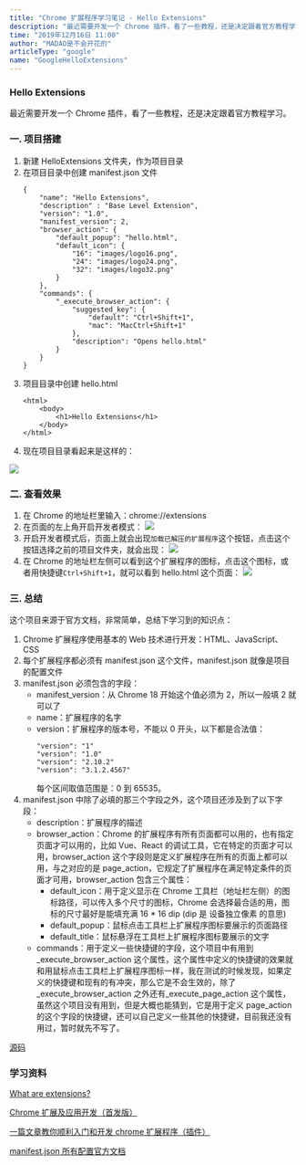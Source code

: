```yaml
---
title: "Chrome 扩展程序学习笔记 - Hello Extensions"
description: "最近需要开发一个 Chrome 插件，看了一些教程，还是决定跟着官方教程学习。"
time: "2019年12月16日 11:00"
author: "MADAO是不会开花的"
articleType: "google"
name: "GoogleHelloExtensions"
---
```


### Hello Extensions

最近需要开发一个 Chrome 插件，看了一些教程，还是决定跟着官方教程学习。

### 一. 项目搭建

1. 新建 HelloExtensions 文件夹，作为项目目录
2. 在项目目录中创建 manifest.json 文件
   ```
   {
       "name": "Hello Extensions",
       "description" : "Base Level Extension",
       "version": "1.0",
       "manifest_version": 2,
       "browser_action": {
           "default_popup": "hello.html",
           "default_icon": {
               "16": "images/logo16.png",
               "24": "images/logo24.png",
               "32": "images/logo32.png"
           }
       },
       "commands": {
           "_execute_browser_action": {
               "suggested_key": {
                   "default": "Ctrl+Shift+1",
                   "mac": "MacCtrl+Shift+1"
               },
               "description": "Opens hello.html"
           }
       }
   }
   ```
3. 项目目录中创建 hello.html
   ```
   <html>
       <body>
           <h1>Hello Extensions</h1>
       </body>
   </html>
   ```
4. 现在项目目录看起来是这样的：

![](/caisr.github.io/articlesImages/google/hello_extensions/image.png)

### 二. 查看效果

1. 在 Chrome 的地址栏里输入：chrome://extensions
2. 在页面的左上角开启开发者模式：
   ![](/caisr.github.io/articlesImages/google/hello_extensions/image1.png)
3. 开启开发者模式后，页面上就会出现`加载已解压的扩展程序`这个按钮，点击这个按钮选择之前的项目文件夹，就会出现：
   ![](/caisr.github.io/articlesImages/google/hello_extensions/image2.png)
4. 在 Chrome 的地址栏左侧可以看到这个扩展程序的图标，点击这个图标，或者用快捷键`Ctrl+Shift+1`，就可以看到 hello.html 这个页面：
   ![](/caisr.github.io/articlesImages/google/hello_extensions/image3.png)

### 三. 总结

这个项目来源于官方文档，非常简单，总结下学习到的知识点：

1. Chrome 扩展程序使用基本的 Web 技术进行开发：HTML、JavaScript、CSS
2. 每个扩展程序都必须有 manifest.json 这个文件，manifest.json 就像是项目的配置文件
3. manifest.json 必须包含的字段：
   - manifest_version：从 Chrome 18 开始这个值必须为 2，所以一般填 2 就可以了
   - name：扩展程序的名字
   - version：扩展程序的版本号，不能以 0 开头，以下都是合法值：
     ```
     "version": "1"
     "version": "1.0"
     "version": "2.10.2"
     "version": "3.1.2.4567"
     ```
     每个区间取值范围是：0 到 65535。
4. manifest.json 中除了必填的那三个字段之外，这个项目还涉及到了以下字段：
   - description：扩展程序的描述
   - browser_action：Chrome 的扩展程序有所有页面都可以用的，也有指定页面才可以用的，比如 Vue、React 的调试工具，它在特定的页面才可以用，browser_action 这个字段则是定义扩展程序在所有的页面上都可以用，与之对应的是 page_action，它规定了扩展程序在满足特定条件的页面才可用，browser_action 包含三个属性：
     - default_icon：用于定义显示在 Chrome 工具栏（地址栏左侧）的图标路径，可以传入多个尺寸的图标，Chrome 会选择最合适的用，图标的尺寸最好是能填充满 16 \* 16 dip (dip 是 设备独立像素 的意思)
     - default_popup：鼠标点击工具栏上扩展程序图标要展示的页面路径
     - default_title：鼠标悬浮在工具栏上扩展程序图标要展示的文字
   - commands：用于定义一些快捷键的字段，这个项目中有用到\_execute_browser_action 这个属性，这个属性中定义的快捷键的效果就和用鼠标点击工具栏上扩展程序图标一样，我在测试的时候发现，如果定义的快捷键和现有的有冲突，那么它是不会生效的，除了\_execute_browser_action 之外还有\_execute_page_action 这个属性，虽然这个项目没有用到，但是大概也能猜到，它是用于定义 page_action 的这个字段的快捷键，还可以自己定义一些其他的快捷键，目前我还没有用过，暂时就先不写了。

[源码](https://github.com/GreedyWhale/chrome_extensions_demo/tree/master/HelloExtensions)

### 学习资料

[What are extensions?](https://developer.chrome.com/extensions)

[Chrome 扩展及应用开发（首发版）](https://www.ituring.com.cn/book/miniarticle/110853)

[一篇文章教你顺利入门和开发 chrome 扩展程序（插件）](https://juejin.im/post/6844903740646899720#heading-51)

[manifest.json 所有配置官方文档](https://developer.chrome.com/extensions/manifest)

